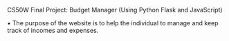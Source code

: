 CS50W Final Project: Budget Manager (Using Python Flask and JavaScript)

•	The purpose of the website is to help the individual to manage and keep track of incomes and expenses.